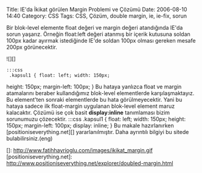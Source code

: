 Title: IE&#039;da İkikat görülen Margin Problemi ve Çözümü
Date: 2006-08-10 14:40
Category: CSS
Tags: CSS, Çözüm, double margin, ie, ie-fix, sorun

Bir blok-level elemente float değeri ve margin değeri atandığında IE'da
sorun yaşarız. Örneğin float:left değeri atanmış bir içerik kutusuna
soldan 100px kadar ayırmak istediğinde IE'de soldan 100px olması gereken
mesafe 200px görünecektir. <!--more-->

![][]

	:::css
	 .kapsul1 { float: left; width: 150px;
height: 150px; margin-left: 100px; }  Bu hataya yanlızca
float ve margin atamalarını beraber kullandığımız blok-level
elementlerde karşılaşmaktayız. Bu element'ten sonraki elementlerde bu
hata görülmeyecektir. Yani bu hataya sadece ilk float-margin uygulanan
blok-level element maruz kalacaktır. Çözümü ise çok basit
**display:inline** tanımlaması bizim sorunumuzu çözecektir. 	:::css
	 .kapsul1 { float: left; width: 150px; height: 150px;
margin-left: 100px; display: inline; }  Bu makale
hazırlanırken [positioniseverything.net][] yararlanılmıştır. Daha
ayrıntılı bilgiyi bu sitede bulabilirsiniz.(eng)

</p>

  []: http://www.fatihhayrioglu.com/images/ikikat_margin.gif
  [positioniseverything.net]: http://www.positioniseverything.net/explorer/doubled-margin.html

